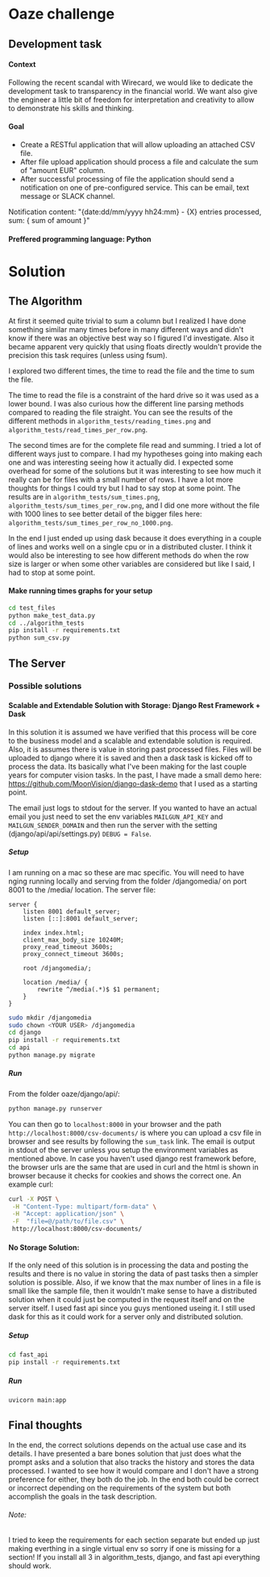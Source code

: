 # Oaze challenge

## Development task

#### Context

Following the recent scandal with Wirecard, we would like to dedicate the development task to transparency in the financial world. We want also give the engineer a little bit of freedom for interpretation and creativity to allow to demonstrate his skills and thinking.

#### Goal 

- Create a RESTful application that will allow uploading an attached CSV file.
- After file upload application should process a file and calculate the sum of "amount EUR" column.
- After successful processing of file the application should send a notification on one of pre-configured service. This can be email, text message or SLACK channel. 

Notification content: 
"{date:dd/mm/yyyy hh24:mm} - {X} entries processed, sum: { sum of amount }"

#### Preffered programming language: Python

# Solution

## The Algorithm

At first it seemed quite trivial to sum a column but I realized I have done something 
similar many times before in many different
ways and didn't know if there was an objective best way so I figured I'd investigate. Also it became apparent very 
quickly that using floats directly wouldn't provide the precision this task requires (unless using fsum).

I explored two different times, the time to read the file and the time to sum the file. 

The time to read the file is a constraint of the hard drive so it was used as a lower bound. I was also curious 
how the different line parsing methods compared to reading the file straight. You can see the results of the different 
methods in `algorithm_tests/reading_times.png` and `algorithm_tests/read_times_per_row.png`.

The second times are for the complete file read and summing. I tried a
lot of different ways just to compare. I had my hypotheses going into making each one and was interesting seeing how it 
actually did. I expected some overhead for some of the solutions but it was interesting to see how much it really can
be for files with a small number of rows. I have a lot more thoughts for things I could try but I had to say stop at 
some point. The results are in `algorithm_tests/sum_times.png`, `algorithm_tests/sum_times_per_row.png`, and
I did one more without the file with 1000 lines to see better detail of the bigger files here: 
`algorithm_tests/sum_times_per_row_no_1000.png`.

In the end I just ended up using dask because it does everything in a couple of lines and works well on a single cpu 
or in a distributed cluster. I think it would also be interesting to see how different methods do when the row size 
is larger or when some other variables are considered but like I said, I had to stop at some point.

#### Make running times graphs for your setup

```bash
cd test_files
python make_test_data.py
cd ../algorithm_tests
pip install -r requirements.txt
python sum_csv.py
```

## The Server

### Possible solutions

#### Scalable and Extendable Solution with Storage: Django Rest Framework + Dask

In this solution it is assumed we have verified that this process will be core to the business model and a scalable and
extendable solution is required. Also, it is assumes there is value in storing past processed files. Files will be 
uploaded to django where it is saved and then a dask task is kicked off 
to process the data. Its basically what I've been making for the last couple years for computer vision tasks. 
In the past, I have made a small demo here: 
https://github.com/MoonVision/django-dask-demo that I used as a starting point. 

The email just logs to stdout for the server. If you wanted to have an actual email you just need to set the env
variables `MAILGUN_API_KEY` and `MAILGUN_SENDER_DOMAIN` and then run the server with the setting 
(django/api/api/settings.py) `DEBUG = False`.

##### Setup

I am running on a mac so these are mac specific. You will need to have nging running locally and serving from the
folder /djangomedia/ on port 8001 to the /media/ location. The server file:

```
server {
    listen 8001 default_server;
    listen [::]:8001 default_server;

    index index.html;
    client_max_body_size 10240M;
    proxy_read_timeout 3600s;
    proxy_connect_timeout 3600s;

    root /djangomedia/;

    location /media/ {
        rewrite ^/media(.*)$ $1 permanent;
    }
}
```

```bash
sudo mkdir /djangomedia
sudo chown <YOUR USER> /djangomedia
cd django
pip install -r requirements.txt
cd api
python manage.py migrate
```

##### Run

From the folder oaze/django/api/:
```bash
python manage.py runserver
```

You can then go to `localhost:8000` in your browser and the path `http://localhost:8000/csv-documents/` is where you
can upload a csv file in browser and see results by following the `sum_task` link. The email is output in stdout of 
the server unless you setup the environment variables as mentioned above. In case you haven't used django rest framework
before, the browser urls are the same that are used in curl and the html is shown in browser because it
checks for cookies and shows the correct one. An example curl:

```bash
curl -X POST \
 -H "Content-Type: multipart/form-data" \
 -H "Accept: application/json" \
 -F  "file=@/path/to/file.csv" \
 http://localhost:8000/csv-documents/ 
```

#### No Storage Solution: 

If the only need of this solution is in processing the data and posting the results and there is no value in storing the 
data of past tasks then a simpler solution is possible. Also, if we know that the max number of lines in a file is 
small like the sample file, then it wouldn't make sense to have a distributed solution when it could just be computed 
in the request itself and on the server itself. I used fast api since you guys mentioned useing it.
I still used dask for this as it could work for a server only and distributed solution.

##### Setup

```bash
cd fast_api
pip install -r requirements.txt
```

##### Run

```bash
uvicorn main:app
```

## Final thoughts

In the end, the correct solutions depends on the actual use case and its details. I have presented a bare bones
solution that just does what the prompt asks and a solution that also tracks the history and stores the data processed.
I wanted to see how it would compare and I don't have a strong preference for either, they both do the job. In the end
both could be correct or incorrect depending on the requirements of the system but both accomplish the goals in the 
task description.

###### Note: 
I tried to keep the requirements for each section separate but ended up just making everthing in a single
virtual env so sorry if one is missing for a section! If you install all 3 in algorithm_tests, django, and fast api
everything should work.
